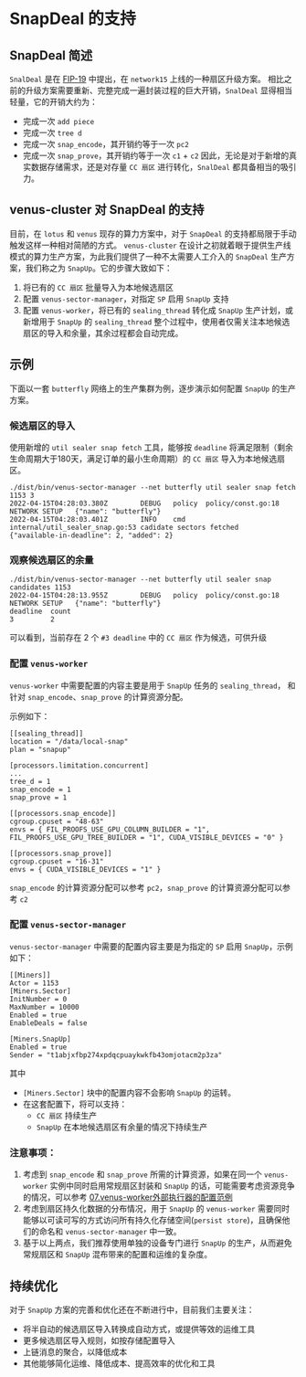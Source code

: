 # SnapDeal 的支持

## SnapDeal 简述
`SnalDeal` 是在 [FIP-19](https://github.com/filecoin-project/FIPs/blob/master/FIPS/fip-0019.md) 中提出，在 `network15` 上线的一种扇区升级方案。
相比之前的升级方案需要重新、完整完成一遍封装过程的巨大开销，`SnalDeal` 显得相当轻量，它的开销大约为：
- 完成一次 `add piece`
- 完成一次 `tree d`
- 完成一次 `snap_encode`，其开销约等于一次 `pc2`
- 完成一次 `snap_prove`，其开销约等于一次 `c1` + `c2`
因此，无论是对于新增的真实数据存储需求，还是对存量 `CC 扇区` 进行转化，`SnalDeal` 都具备相当的吸引力。

## venus-cluster 对 SnapDeal 的支持
目前，在 `lotus` 和 `venus` 现存的算力方案中，对于 `SnapDeal` 的支持都局限于手动触发这样一种相对简陋的方式。
`venus-cluster` 在设计之初就着眼于提供生产线模式的算力生产方案，为此我们提供了一种不太需要人工介入的 `SnapDeal` 生产方案，我们称之为 `SnapUp`。它的步骤大致如下：

1. 将已有的 `CC 扇区` 批量导入为本地候选扇区
2. 配置 `venus-sector-manager`，对指定 `SP` 启用 `SnapUp` 支持
3. 配置 `venus-worker`，将已有的 `sealing_thread` 转化成 `SnapUp` 生产计划，或新增用于 `SnapUp` 的 `sealing_thread`
整个过程中，使用者仅需关注本地候选扇区的导入和余量，其余过程都会自动完成。

## 示例
下面以一套 `butterfly` 网络上的生产集群为例，逐步演示如何配置 `SnapUp` 的生产方案。

### 候选扇区的导入
使用新增的 `util sealer snap fetch` 工具，能够按 `deadline` 将满足限制（剩余生命周期大于180天，满足订单的最小生命周期）的 `CC 扇区` 导入为本地候选扇区。
```
./dist/bin/venus-sector-manager --net butterfly util sealer snap fetch 1153 3
2022-04-15T04:28:03.380Z        DEBUG   policy  policy/const.go:18      NETWORK SETUP   {"name": "butterfly"}
2022-04-15T04:28:03.401Z        INFO    cmd     internal/util_sealer_snap.go:53 cadidate sectors fetched        {"available-in-deadline": 2, "added": 2}
```

### 观察候选扇区的余量
```
./dist/bin/venus-sector-manager --net butterfly util sealer snap candidates 1153
2022-04-15T04:28:13.955Z        DEBUG   policy  policy/const.go:18      NETWORK SETUP   {"name": "butterfly"}
deadline  count
3         2
```
可以看到，当前存在 2 个 `#3 deadline` 中的 `CC 扇区` 作为候选，可供升级

### 配置 `venus-worker`
`venus-worker` 中需要配置的内容主要是用于 `SnapUp` 任务的 `sealing_thread`， 和针对 `snap_encode`、`snap_prove` 的计算资源分配。

示例如下：
```
[[sealing_thread]]
location = "/data/local-snap"
plan = "snapup"

[processors.limitation.concurrent]
...
tree_d = 1
snap_encode = 1
snap_prove = 1

[[processors.snap_encode]]
cgroup.cpuset = "48-63"
envs = { FIL_PROOFS_USE_GPU_COLUMN_BUILDER = "1", FIL_PROOFS_USE_GPU_TREE_BUILDER = "1", CUDA_VISIBLE_DEVICES = "0" }

[[processors.snap_prove]]
cgroup.cpuset = "16-31"
envs = { CUDA_VISIBLE_DEVICES = "1" }
```

`snap_encode` 的计算资源分配可以参考 `pc2`，`snap_prove` 的计算资源分配可以参考 `c2`

### 配置 `venus-sector-manager`
`venus-sector-manager` 中需要的配置内容主要是为指定的 `SP` 启用 `SnapUp`，示例如下：

```
[[Miners]]
Actor = 1153
[Miners.Sector]
InitNumber = 0
MaxNumber = 10000
Enabled = true
EnableDeals = false

[Miners.SnapUp]
Enabled = true
Sender = "t1abjxfbp274xpdqcpuaykwkfb43omjotacm2p3za"
```

其中
- `[Miners.Sector]` 块中的配置内容不会影响 `SnapUp` 的运转。
- 在这套配置下，将可以支持：
  - `CC 扇区` 持续生产
  - `SnapUp` 在本地候选扇区有余量的情况下持续生产

### 注意事项：
1. 考虑到 `snap_encode` 和 `snap_prove` 所需的计算资源，如果在同一个 `venus-worker` 实例中同时启用常规扇区封装和 `SnapUp` 的话，可能需要考虑资源竞争的情况，可以参考 [07.venus-worker外部执行器的配置范例](https://github.com/ipfs-force-community/venus-cluster/blob/main/docs/zh/07.venus-worker%E5%A4%96%E9%83%A8%E6%89%A7%E8%A1%8C%E5%99%A8%E7%9A%84%E9%85%8D%E7%BD%AE%E8%8C%83%E4%BE%8B.md)
2. 考虑到扇区持久化数据的分布情况，用于 `SnapUp` 的 `venus-worker` 需要同时能够以可读可写的方式访问所有持久化存储空间(`persist store`)，且确保他们的命名和 `venus-sector-manager` 中一致。
3. 基于以上两点，我们推荐使用单独的设备专门进行 `SnapUp` 的生产，从而避免常规扇区和 `SnapUp` 混布带来的配置和运维的复杂度。

## 持续优化
对于 `SnapUp` 方案的完善和优化还在不断进行中，目前我们主要关注：
- 将半自动的候选扇区导入转换成自动方式，或提供等效的运维工具
- 更多候选扇区导入规则，如按存储配置导入
- 上链消息的聚合，以降低成本
- 其他能够简化运维、降低成本、提高效率的优化和工具

